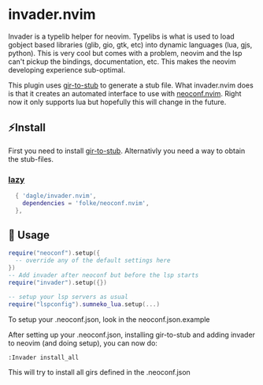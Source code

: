 # invader.nvim
Invader is a typelib helper for neovim. Typelibs is what is used to load
gobject based libraries (glib, gio, gtk, etc) into dynamic languages (lua, gjs,
python). This is very cool but comes with a problem, neovim and the lsp can't
pickup the bindings, documentation, etc. This makes the neovim developing
experience sub-optimal.

This plugin uses [gir-to-stub](https://github.com/dagle/gir-to-stub) to
generate a stub file. What invader.nvim does is that it creates an automated
interface to use with [neoconf.nvim](https://github.com/folke/neoconf.nvim).
Right now it only supports lua but hopefully this will change in the future.

## ⚡️Install 
First you need to install [gir-to-stub](https://github.com/dagle/gir-to-stub).
Alternativly you need a way to obtain the stub-files. 

### [lazy](https://github.com/folke/lazy.nvim)
``` lua
  { 'dagle/invader.nvim',
    dependencies = 'folke/neoconf.nvim',
  },
```

## 🚀 Usage

```lua
require("neoconf").setup({
  -- override any of the default settings here
})
-- Add invader after neoconf but before the lsp starts
require("invader").setup({})

-- setup your lsp servers as usual
require("lspconfig").sumneko_lua.setup(...)
```

To setup your .neoconf.json, look in the neoconf.json.example

After setting up your .neoconf.json, installing gir-to-stub and adding
invader to neovim (and doing setup), you can now do:

```
:Invader install_all
```

This will try to install all girs defined in the .neoconf.json
